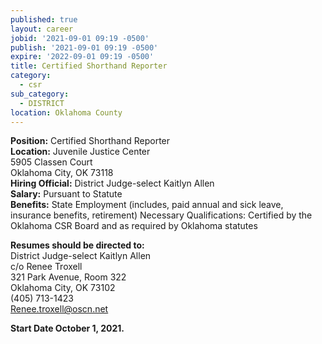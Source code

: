 ```yaml
---
published: true
layout: career
jobid: '2021-09-01 09:19 -0500'
publish: '2021-09-01 09:19 -0500'
expire: '2022-09-01 09:19 -0500'
title: Certified Shorthand Reporter
category:
  - csr
sub_category:
  - DISTRICT
location: Oklahoma County
---
```

**Position:** Certified Shorthand Reporter  
**Location:** Juvenile Justice Center  
5905 Classen Court  
Oklahoma City, OK 73118  
**Hiring Official:** District Judge-select Kaitlyn Allen  
**Salary:** Pursuant to Statute  
**Benefits:** State Employment (includes, paid annual and sick leave, insurance benefits, retirement)
Necessary Qualifications: Certified by the Oklahoma CSR Board and as required by Oklahoma statutes

**Resumes should be directed to:**  
District Judge-select Kaitlyn Allen  
c/o Renee Troxell  
321 Park Avenue, Room 322  
Oklahoma City, OK  73102  
(405) 713-1423  
[Renee.troxell@oscn.net](mailto:Renee.troxell@oscn.net)

**Start Date October 1, 2021.**
